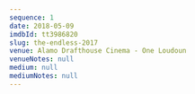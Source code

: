 ```yaml
---
sequence: 1
date: 2018-05-09
imdbId: tt3986820
slug: the-endless-2017
venue: Alamo Drafthouse Cinema - One Loudoun
venueNotes: null
medium: null
mediumNotes: null
---
```


